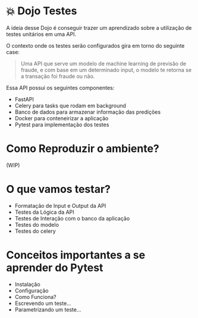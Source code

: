 # 💥 Dojo Testes

A ideia desse Dojo é conseguir trazer um aprendizado sobre a utilização de testes unitários em uma API.

O contexto onde os testes serão configurados gira em torno do seguinte case:

> Uma API que serve um modelo de machine learning de previsão de fraude, e com base em um determinado input, o modelo te retorna se a transação foi fraude ou não.

Essa API possui os seguintes componentes:

- FastAPI
- Celery para tasks que rodam em background
- Banco de dados para armazenar informação das predições
- Docker para conteneirizar a aplicação
- Pytest para implementação dos testes

# Como Reproduzir o ambiente?

(WIP)

# O que vamos testar?

- Formatação de Input e Output da API
- Testes da Lógica da API
- Testes de Interação com o banco da aplicação
- Testes do modelo
- Testes do celery

# Conceitos importantes a se aprender do Pytest

- Instalação
- Configuração
- Como Funciona?
- Escrevendo um teste...
- Parametrizando um teste...
